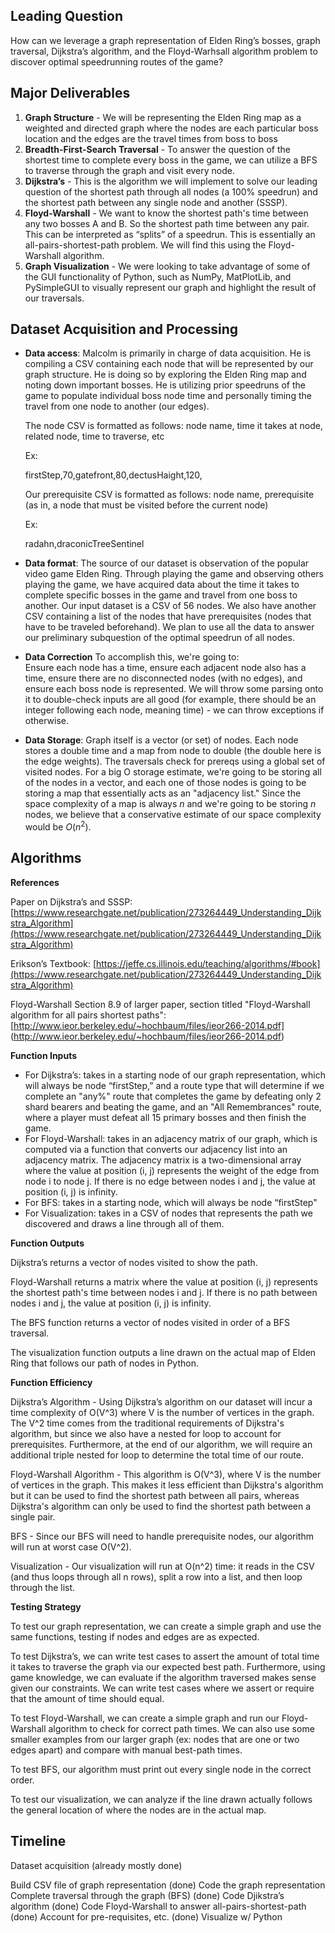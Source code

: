 ## Leading Question 
How can we leverage a graph representation of Elden Ring’s bosses, graph traversal, Dijkstra’s algorithm, and the Floyd-Warhsall algorithm problem to discover optimal speedrunning routes of the game? 
## Major Deliverables
1. **Graph Structure** - We will be representing the Elden Ring map as a weighted and directed graph where the nodes are each particular boss location and the edges are the travel times from boss to boss
2. **Breadth-First-Search Traversal** - To answer the question of the shortest time to complete every boss in the game, we can utilize a BFS to traverse through the graph and visit every node.  
4. **Dijkstra’s** - This is the algorithm we will implement to solve our leading question of the shortest path through all nodes (a 100% speedrun) and the shortest path between any single node and another (SSSP).  
3. **Floyd-Warshall** - We want to know the shortest path's time between any two bosses A and B. So the shortest path time between any pair. This can be interpreted as “splits” of a speedrun. This is essentially an all-pairs-shortest-path problem. We will find this using the Floyd-Warshall algorithm. 
5. **Graph Visualization** - We were looking to take advantage of some of the GUI functionality of Python, such as NumPy, MatPlotLib, and PySimpleGUI to visually represent our graph and highlight the result of our traversals.

## Dataset Acquisition and Processing
- **Data access**: Malcolm is primarily in charge of data acquisition. He is compiling a CSV containing each node that will be represented by our graph structure. He is doing so by exploring the Elden Ring map and noting down important bosses. He is utilizing prior speedruns of the game to populate individual boss node time and personally timing the travel from one node to another (our edges). 

    The node CSV is formatted as follows: node name, time it takes at node, related node, time to traverse, etc
    
    Ex:
    
    firstStep,70,gatefront,80,dectusHaight,120,
    
    Our prerequisite CSV is formatted as follows: node name, prerequisite (as in, a node that must be visited before the current node)
    
    Ex:
    
    radahn,draconicTreeSentinel
    
- **Data format**: The source of our dataset is observation of the popular video game Elden Ring. Through playing the game and observing others playing the game, we have acquired data about the time it takes to complete specific bosses in the game and travel from one boss to another. Our input dataset is a CSV of 56 nodes. We also have another CSV containing a list of the nodes that have prerequisites (nodes that have to be traveled beforehand). We plan to use all the data to answer our preliminary subquestion of the optimal speedrun of all nodes. 
- **Data Correction** To accomplish this, we're going to:  
Ensure each node has a time, ensure each adjacent node also has a time, ensure there are no disconnected nodes (with no edges), and ensure each boss node is represented. We will throw some parsing onto it to double-check inputs are all good (for example, there should be an integer following each node, meaning time) - we can throw exceptions if otherwise. 

- **Data Storage**: Graph itself is a vector (or set) of nodes. Each node stores a double time and a map from node to double (the double here is the edge weights). The traversals check for prereqs using a global set of visited nodes. For a big O storage estimate, we're going to be storing all of the nodes in a vector, and each one of those nodes is going to be storing a map that essentially acts as an "adjacency list." Since the space complexity of a map is always $n$ and we're going to be storing $n$ nodes, we believe that a conservative estimate of our space complexity would be $O(n^2)$.

## Algorithms
**References** 

Paper on Dijkstra’s and SSSP: [https://www.researchgate.net/publication/273264449_Understanding_Dijkstra_Algorithm](https://www.researchgate.net/publication/273264449_Understanding_Dijkstra_Algorithm)

Erikson’s Textbook:
[https://jeffe.cs.illinois.edu/teaching/algorithms/#book](https://www.researchgate.net/publication/273264449_Understanding_Dijkstra_Algorithm)

Floyd-Warshall Section 8.9 of larger paper, section titled "Floyd-Warshall algorithm for all pairs shortest paths": [http://www.ieor.berkeley.edu/~hochbaum/files/ieor266-2014.pdf] (http://www.ieor.berkeley.edu/~hochbaum/files/ieor266-2014.pdf)

**Function Inputs**

- For Dijkstra’s: takes in a starting node of our graph representation, which will always be node “firstStep,” and a route type that will determine if we complete an "any%" route that completes the game by defeating only 2 shard bearers and beating the game, and an "All Remembrances" route, where a player must defeat all 15 primary bosses and then finish the game. 
- For Floyd-Warshall: takes in an adjacency matrix of our graph, which is computed via a function that converts our adjacency list into an adjacency matrix. The adjacency matrix is a two-dimensional array where the value at position (i, j) represents the weight of the edge from node i to node j. If there is no edge between nodes i and j, the value at position (i, j) is infinity.
- For BFS: takes in a starting node, which will always be node “firstStep"
- For Visualization: takes in a CSV of nodes that represents the path we discovered and draws a line through all of them.

**Function Outputs**

Dijkstra’s returns a vector of nodes visited to show the path. 

Floyd-Warshall returns a matrix where the value at position (i, j) represents the shortest path's time between nodes i and j. If there is no path between nodes i and j, the value at position (i, j) is infinity.

The BFS function returns a vector of nodes visited in order of a BFS traversal. 

The visualization function outputs a line drawn on the actual map of Elden Ring that follows our path of nodes in Python.

**Function Efficiency**

Dijkstra’s Algorithm - Using Dijkstra’s algorithm on our dataset will incur a time complexity of O(V^3) where V is the number of vertices in the graph. The V^2 time comes from the traditional requirements of Dijkstra's algorithm, but since we also have a nested for loop to account for prerequisites. Furthermore, at the end of our algorithm, we will require an additional triple nested for loop to determine the total time of our route.

Floyd-Warshall Algorithm - This algorithm is O(V^3), where V is the number of vertices in the graph. This makes it less efficient than Dijkstra's algorithm but it can be used to find the shortest path between all pairs, whereas Dijkstra's algorithm can only be used to find the shortest path between a single pair.

BFS - Since our BFS will need to handle prerequisite nodes, our algorithm will run at worst case O(V^2). 

Visualization - Our visualization will run at O(n^2) time: it reads in the CSV (and thus loops through all n rows), split a row into a list, and then loop through the list.


**Testing Strategy** 

To test our graph representation, we can create a simple graph and use the same functions, testing if nodes and edges are as expected.

To test Dijkstra’s, we can write test cases to assert the amount of total time it takes to traverse the graph via our expected best path. Furthermore, using game knowledge, we can evaluate if the algorithm traversed makes sense given our constraints. We can write test cases where we assert or require that the amount of time should equal.

To test Floyd-Warshall, we can create a simple graph and run our Floyd-Warshall algorithm to check for correct path times. We can also use some smaller examples from our larger graph (ex: nodes that are one or two edges apart) and compare with manual best-path times. 

To test BFS, our algorithm must print out every single node in the correct order.

To test our visualization, we can analyze if the line drawn actually follows the general location of where the nodes are in the actual map. 


## Timeline
Dataset acquisition (already mostly done)

Build CSV file of graph representation (done)
Code the graph representation  
Complete traversal through the graph (BFS) (done)
Code Djikstra’s algorithm  (done)
Code Floyd-Warshall to answer all-pairs-shortest-path (done)
Account for pre-requisites, etc. (done)
Visualize w/ Python  

